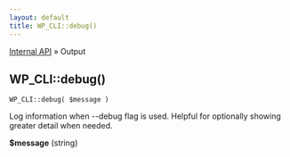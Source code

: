 ```yaml
---
layout: default
title: WP_CLI::debug()
---
```


<a href="/docs/internal-api/">Internal API</a> &raquo; Output

## WP_CLI::debug()

    WP_CLI::debug( $message )

Log information when --debug flag is used.
Helpful for optionally showing greater detail when needed.

<div>
<strong>$message</strong> (string) <br />
</div>


